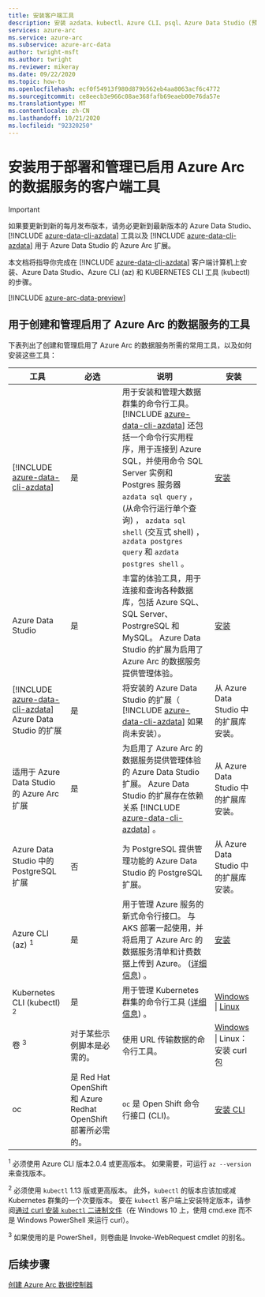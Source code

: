 ```yaml
---
title: 安装客户端工具
description: 安装 azdata、kubectl、Azure CLI、psql、Azure Data Studio (预览体验) ，并为 Azure Data Studio 提供 Arc 扩展
services: azure-arc
ms.service: azure-arc
ms.subservice: azure-arc-data
author: twright-msft
ms.author: twright
ms.reviewer: mikeray
ms.date: 09/22/2020
ms.topic: how-to
ms.openlocfilehash: ecf0f54913f980d879b562eb4aa8063acf6c4772
ms.sourcegitcommit: ce8eecb3e966c08ae368fafb69eaeb00e76da57e
ms.translationtype: MT
ms.contentlocale: zh-CN
ms.lasthandoff: 10/21/2020
ms.locfileid: "92320250"
---
```

# <a name="install-client-tools-for-deploying-and-managing-azure-arc-enabled-data-services"></a>安装用于部署和管理已启用 Azure Arc 的数据服务的客户端工具

> [!IMPORTANT]
> 如果要更新到新的每月发布版本，请务必更新到最新版本的 Azure Data Studio、 [!INCLUDE [azure-data-cli-azdata](../../../includes/azure-data-cli-azdata.md)] 工具以及 [!INCLUDE [azure-data-cli-azdata](../../../includes/azure-data-cli-azdata.md)] 用于 Azure Data Studio 的 Azure Arc 扩展。

本文档将指导你完成在 [!INCLUDE [azure-data-cli-azdata](../../../includes/azure-data-cli-azdata.md)] 客户端计算机上安装、Azure Data Studio、Azure CLI (az) 和 KUBERNETES CLI 工具 (kubectl) 的步骤。

[!INCLUDE [azure-arc-data-preview](../../../includes/azure-arc-data-preview.md)]

## <a name="tools-for-creating-and-managing-azure-arc-enabled-data-services"></a>用于创建和管理启用了 Azure Arc 的数据服务的工具 

下表列出了创建和管理启用了 Azure Arc 的数据服务所需的常用工具，以及如何安装这些工具：

| 工具 | 必选 | 说明 | 安装 |
|---|---|---|---|
| [!INCLUDE [azure-data-cli-azdata](../../../includes/azure-data-cli-azdata.md)] | 是 | 用于安装和管理大数据群集的命令行工具。 [!INCLUDE [azure-data-cli-azdata](../../../includes/azure-data-cli-azdata.md)] 还包括一个命令行实用程序，用于连接到 Azure SQL，并使用命令 SQL Server 实例和 Postgres 服务器 `azdata sql query` ， (从命令行运行单个查询) ， `azdata sql shell` (交互式 shell) ， `azdata postgres query` 和 `azdata postgres shell` 。 | [安装](/sql/azdata/install/deploy-install-azdata?toc=/azure/azure-arc/data/toc.json&bc=/azure/azure-arc/data/breadcrumb/toc.json) |
| Azure Data Studio | 是 | 丰富的体验工具，用于连接和查询各种数据库，包括 Azure SQL、SQL Server、PostrgreSQL 和 MySQL。 Azure Data Studio 的扩展为启用了 Azure Arc 的数据服务提供管理体验。 | [安装](/sql/azure-data-studio/download-azure-data-studio) |
| [!INCLUDE [azure-data-cli-azdata](../../../includes/azure-data-cli-azdata.md)] Azure Data Studio 的扩展 | 是 | 将安装的 Azure Data Studio 的扩展（ [!INCLUDE [azure-data-cli-azdata](../../../includes/azure-data-cli-azdata.md)] 如果尚未安装）。| 从 Azure Data Studio 中的扩展库安装。|
| 适用于 Azure Data Studio 的 Azure Arc 扩展 | 是 | 为启用了 Azure Arc 的数据服务提供管理体验的 Azure Data Studio 扩展。 Azure Data Studio 的扩展存在依赖关系 [!INCLUDE [azure-data-cli-azdata](../../../includes/azure-data-cli-azdata.md)] 。 | 从 Azure Data Studio 中的扩展库安装。|
| Azure Data Studio 中的 PostgreSQL 扩展 | 否 | 为 PostgreSQL 提供管理功能的 Azure Data Studio 的 PostgreSQL 扩展。 | <!--{need link} [Install](../azure-data-studio/data-virtualization-extension.md) --> 从 Azure Data Studio 中的扩展库安装。|
| Azure CLI (az) <sup>1</sup> | 是 | 用于管理 Azure 服务的新式命令行接口。 与 AKS 部署一起使用，并将启用了 Azure Arc 的数据服务清单和计费数据上传到 Azure。  ([详细信息](/cli/azure/?view=azure-cli-latest&preserve-view=true)) 。 | [安装](/cli/azure/install-azure-cli?view=azure-cli-latest&preserve-view=true) |
| Kubernetes CLI (kubectl) <sup>2</sup> | 是 | 用于管理 Kubernetes 群集的命令行工具 ([详细信息](https://kubernetes.io/docs/tasks/tools/install-kubectl/)) 。 | [Windows](https://kubernetes.io/docs/tasks/tools/install-kubectl/#install-with-powershell-from-psgallery) \| [Linux](https://kubernetes.io/docs/tasks/tools/install-kubectl/#install-using-native-package-management) |
| 卷 <sup>3</sup> | 对于某些示例脚本是必需的。 | 使用 URL 传输数据的命令行工具。 | [Windows](https://curl.haxx.se/windows/) \| Linux：安装 curl 包 |
| oc | 是 Red Hat OpenShift 和 Azure Redhat OpenShift 部署所必需的。 |`oc` 是 Open Shift 命令行接口 (CLI)。 | [安装 CLI](https://docs.openshift.com/container-platform/4.4/cli_reference/openshift_cli/getting-started-cli.html#installing-the-cli)



<sup>1</sup> 必须使用 Azure CLI 版本2.0.4 或更高版本。 如果需要，可运行 `az --version` 来查找版本。

<sup>2</sup> 必须使用 `kubectl` 1.13 版或更高版本。 此外，`kubectl` 的版本应该加或减 Kubernetes 群集的一个次要版本。 要在 `kubectl` 客户端上安装特定版本，请参阅[通过 curl 安装 `kubectl` 二进制文件](https://kubernetes.io/docs/tasks/tools/install-kubectl/#install-kubectl-binary-using-curl)（在 Windows 10 上，使用 cmd.exe 而不是 Windows PowerShell 来运行 curl）。

<sup>3</sup> 如果使用的是 PowerShell，则卷曲是 Invoke-WebRequest cmdlet 的别名。

## <a name="next-steps"></a>后续步骤

[创建 Azure Arc 数据控制器](create-data-controller.md)
